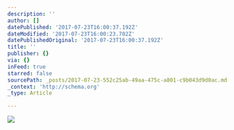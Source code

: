 ```yaml
---
description: ''
author: []
datePublished: '2017-07-23T16:00:37.192Z'
dateModified: '2017-07-23T16:00:23.702Z'
datePublishedOriginal: '2017-07-23T16:00:37.192Z'
title: ''
publisher: {}
via: {}
inFeed: true
starred: false
sourcePath: _posts/2017-07-23-552c25ab-49aa-475c-a801-c9b043d9d0ac.md
_context: 'http://schema.org'
_type: Article

---
```

![](https://the-grid-user-content.s3-us-west-2.amazonaws.com/7962c29a-1c86-4c97-b6da-ff16fe5ffcc6.png)